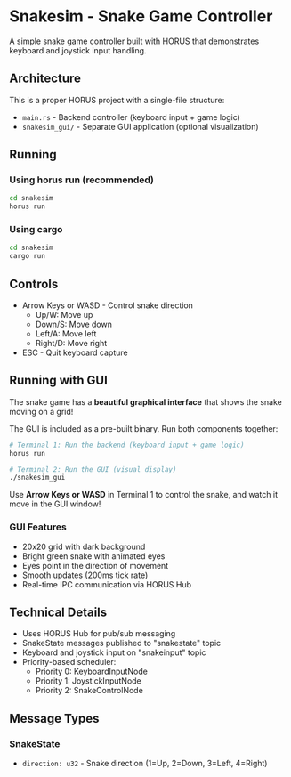 # Snakesim - Snake Game Controller

A simple snake game controller built with HORUS that demonstrates keyboard and joystick input handling.

## Architecture

This is a proper HORUS project with a single-file structure:
- `main.rs` - Backend controller (keyboard input + game logic)
- `snakesim_gui/` - Separate GUI application (optional visualization)

## Running

### Using horus run (recommended)

```bash
cd snakesim
horus run
```

### Using cargo

```bash
cd snakesim
cargo run
```

## Controls

- Arrow Keys or WASD - Control snake direction
  - Up/W: Move up
  - Down/S: Move down
  - Left/A: Move left
  - Right/D: Move right
- ESC - Quit keyboard capture

## Running with GUI

The snake game has a **beautiful graphical interface** that shows the snake moving on a grid!

The GUI is included as a pre-built binary. Run both components together:

```bash
# Terminal 1: Run the backend (keyboard input + game logic)
horus run

# Terminal 2: Run the GUI (visual display)
./snakesim_gui
```

Use **Arrow Keys or WASD** in Terminal 1 to control the snake, and watch it move in the GUI window!

### GUI Features
- 20x20 grid with dark background
- Bright green snake with animated eyes
- Eyes point in the direction of movement
- Smooth updates (200ms tick rate)
- Real-time IPC communication via HORUS Hub

## Technical Details

- Uses HORUS Hub for pub/sub messaging
- SnakeState messages published to "snakestate" topic
- Keyboard and joystick input on "snakeinput" topic
- Priority-based scheduler:
  - Priority 0: KeyboardInputNode
  - Priority 1: JoystickInputNode
  - Priority 2: SnakeControlNode

## Message Types

### SnakeState
- `direction: u32` - Snake direction (1=Up, 2=Down, 3=Left, 4=Right)
